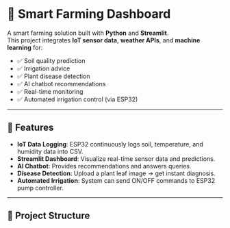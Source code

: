 # 🌱 Smart Farming Dashboard

A smart farming solution built with **Python** and **Streamlit**.  
This project integrates **IoT sensor data**, **weather APIs**, and **machine learning** for:

- ✅ Soil quality prediction  
- ✅ Irrigation advice  
- ✅ Plant disease detection  
- ✅ AI chatbot recommendations  
- ✅ Real-time monitoring  
- ✅ Automated irrigation control (via ESP32)  

---

## 🚀 Features
- **IoT Data Logging**: ESP32 continuously logs soil, temperature, and humidity data into CSV.  
- **Streamlit Dashboard**: Visualize real-time sensor data and predictions.  
- **AI Chatbot**: Provides recommendations and answers queries.  
- **Disease Detection**: Upload a plant leaf image → get instant diagnosis.  
- **Automated Irrigation**: System can send ON/OFF commands to ESP32 pump controller.  

---

## 📂 Project Structure
